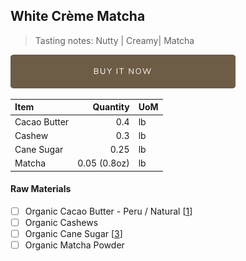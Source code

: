 ## White Crème Matcha
> Tasting notes: Nutty | Creamy| Matcha

[![Buy Now](/assets/images/buy-now.png "Buy Now")](https://shop.osocra.com/products/22012814)

| Item | Quantity | UoM  |
| :---     | ---:    | :--- |
| Cacao Butter   | 0.4    | lb    |
| Cashew    | 0.3      | lb      |
| Cane Sugar    | 0.25      | lb      |
| Matcha   | 0.05 (0.8oz)      | lb      |


#### Raw Materials
- [ ] Organic Cacao Butter - Peru / Natural [[1](/vendors)]
- [ ] Organic Cashews
- [ ] Organic Cane Sugar [[3](/vendors)]
- [ ] Organic Matcha Powder
